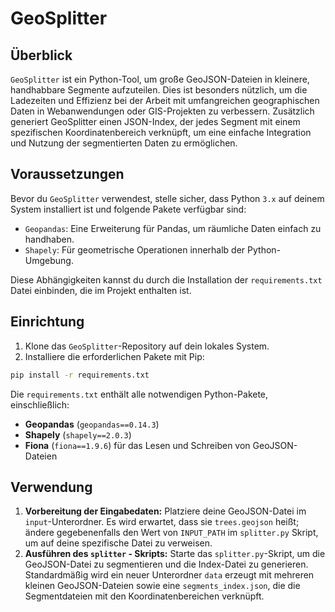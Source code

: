 # GeoSplitter

## Überblick
`GeoSplitter` ist ein Python-Tool, um große GeoJSON-Dateien in kleinere, handhabbare Segmente aufzuteilen. Dies ist besonders nützlich, um die Ladezeiten und Effizienz bei der Arbeit mit umfangreichen geographischen Daten in Webanwendungen oder GIS-Projekten zu verbessern. Zusätzlich generiert GeoSplitter einen JSON-Index, der jedes Segment mit einem spezifischen Koordinatenbereich verknüpft, um eine einfache Integration und Nutzung der segmentierten Daten zu ermöglichen.

## Voraussetzungen

Bevor du `GeoSplitter` verwendest, stelle sicher, dass Python `3.x` auf deinem System installiert ist und folgende Pakete verfügbar sind:

- `Geopandas`: Eine Erweiterung für Pandas, um räumliche Daten einfach zu handhaben.
- `Shapely`: Für geometrische Operationen innerhalb der Python-Umgebung.

Diese Abhängigkeiten kannst du durch die Installation der `requirements.txt` Datei einbinden, die im Projekt enthalten ist.

## Einrichtung

1. Klone das `GeoSplitter`-Repository auf dein lokales System.
2. Installiere die erforderlichen Pakete mit Pip:

```bash
pip install -r requirements.txt
```

Die `requirements.txt` enthält alle notwendigen Python-Pakete, einschließlich:

- **Geopandas** (`geopandas==0.14.3`)
- **Shapely** (`shapely==2.0.3`)
- **Fiona** (`fiona==1.9.6`) für das Lesen und Schreiben von GeoJSON-Dateien

## Verwendung

1. **Vorbereitung der Eingabedaten:** Platziere deine GeoJSON-Datei im `input`-Unterordner. Es wird erwartet, dass sie `trees.geojson` heißt; ändere gegebenenfalls den Wert von `INPUT_PATH` im `splitter.py` Skript, um auf deine spezifische Datei zu verweisen.
2. **Ausführen des `splitter` - Skripts:** Starte das `splitter.py`-Skript, um die GeoJSON-Datei zu segmentieren und die Index-Datei zu generieren. Standardmäßig wird ein neuer Unterordner `data` erzeugt mit mehreren kleinen GeoJSON-Dateien sowie eine `segments_index.json`, die die Segmentdateien mit den Koordinatenbereichen verknüpft.